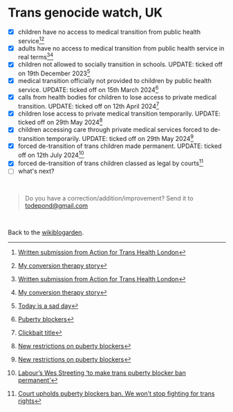 # Trans genocide watch, UK

- [x] children have no access to medical transition from public health service[^times][^conversion]
- [x] adults have no access to medical transition from public health service in real terms[^times][^conversion]
- [x] children not allowed to socially transition in schools. UPDATE: ticked off on 19th December 2023[^school]
- [x] medical transition officially not provided to children by public health service. UPDATE: ticked off on 15th March 2024[^medicine]
- [x] calls from health bodies for children to lose access to private medical transition. UPDATE: ticked off on 12th April 2024[^cass]
- [x] children lose access to private medical transition temporarily. UPDATE: ticked off on 29th May 2024[^june]
- [x] children accessing care through private medical services forced to de-transition temporarily. UPDATE: ticked off on 29th May 2024[^june]
- [x] forced de-transition of trans children made permanent. UPDATE: ticked off on 12th July 2024[^july]
- [x] forced de-transition of trans children classed as legal by courts[^legal]
- [ ] what's next?

[^conversion]: [My conversion therapy story](https://www.todepond.com/wikiblogarden/health/conversion-therapy/)
[^times]: [Written submission from Action for Trans Health London](https://committees.parliament.uk/writtenevidence/104652/html/)
[^school]: [Today is a sad day](https://www.todepond.com/wikiblogarden/genocide/sad-day/)
[^medicine]: [Puberty blockers](https://www.todepond.com/wikiblogarden/genocide/blockers/)
[^cass]: [Clickbait title](https://www.todepond.com/wikiblogarden/genocide/sad-day/cass/)
[^june]: [New restrictions on puberty blockers](https://www.gov.uk/government/news/new-restrictions-on-puberty-blockers)
[^july]: [Labour’s Wes Streeting ‘to make trans puberty blocker ban permanent’](https://www.thepinknews.com/2024/07/12/wes-streeting-puberty-blockers/)
[^legal]: [Court upholds puberty blockers ban. We won’t stop fighting for trans rights](https://goodlawproject.org/update/court-upholds-puberty-blockers-ban-we-wont-stop-fighting-for-trans-rights/)

<br>

> Do you have a correction/addition/improvement? Send it to todepond@gmail.com

<br>

Back to the [wikiblogarden](/wikiblogarden).
